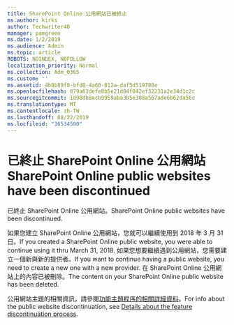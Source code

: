 ```yaml
---
title: SharePoint Online 公用網站已被終止
ms.author: kirks
author: Techwriter40
manager: pamgreen
ms.date: 1/2/2019
ms.audience: Admin
ms.topic: article
ROBOTS: NOINDEX, NOFOLLOW
localization_priority: Normal
ms.collection: Adm_O365
ms.custom: ''
ms.assetid: 4b8b89f8-bfd8-4a60-812a-daf5d519788e
ms.openlocfilehash: 079a63defe8b5e21d84f042ef32231a2e34d1c2c
ms.sourcegitcommit: 1d98db8acb9959aba3b5e308a567ade6b62da56c
ms.translationtype: MT
ms.contentlocale: zh-TW
ms.lasthandoff: 08/22/2019
ms.locfileid: "36534590"
---
```

# <a name="sharepoint-online-public-websites-have-been-discontinued"></a><span data-ttu-id="35cdf-102">已終止 SharePoint Online 公用網站</span><span class="sxs-lookup"><span data-stu-id="35cdf-102">SharePoint Online public websites have been discontinued</span></span>

<span data-ttu-id="35cdf-103">已終止 SharePoint Online 公用網站。</span><span class="sxs-lookup"><span data-stu-id="35cdf-103">SharePoint Online public websites have been discontinued.</span></span>

<span data-ttu-id="35cdf-104">如果您建立 SharePoint Online 公用網站，您就可以繼續使用到 2018 年 3 月 31 日。</span><span class="sxs-lookup"><span data-stu-id="35cdf-104">If you created a SharePoint Online public website, you were able to continue using it thru March 31, 2018.</span></span> <span data-ttu-id="35cdf-105">如果您想要繼續遇到公用網站，您需要建立一個新與新的提供者。</span><span class="sxs-lookup"><span data-stu-id="35cdf-105">If you want to continue having a public website, you need to create a new one with a new provider.</span></span> <span data-ttu-id="35cdf-106">在 SharePoint Online 公用網站上的內容已被刪除。</span><span class="sxs-lookup"><span data-stu-id="35cdf-106">The content on your SharePoint Online public website has been deleted.</span></span>

<span data-ttu-id="35cdf-107">公用網站主題的相關資訊，請參閱[功能主題程序的相關詳細資料](https://go.microsoft.com/fwlink/?linkid=866980)。</span><span class="sxs-lookup"><span data-stu-id="35cdf-107">For info about the public website discontinuation, see [Details about the feature discontinuation process](https://go.microsoft.com/fwlink/?linkid=866980).</span></span>
